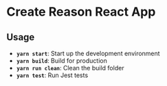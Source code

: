 # Create Reason React App

## Usage

- **`yarn start`**: Start up the development environment
- **`yarn build`**: Build for production
- **`yarn run clean`**: Clean the build folder
- **`yarn test`**: Run Jest tests
